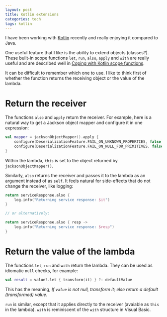 ```yaml
---
layout: post
title: Kotlin extensions
categories: tech
tags: kotlin
---
```


I have been working with [Kotlin](https://kotlinlang.org/) recently and really enjoying it 
compared to Java.

One useful feature that I like is the ability to extend objects (classes?). 
These built-in scope functions `let`, `run`, `also`, `apply` and `with` are really useful
and are described well in
[Coping with Kotlin scope functions](https://kotlinexpertise.com/coping-with-kotlins-scope-functions/).

It can be difficult to remember which one to use. I like to think first of whether the function
returns the receiving object or the value of the lambda.

# Return the receiver

The functions `also` and `apply` return the receiver. For example, here is a natural way to get a
Jackson object mapper and configure it in one expression:

```kotlin
val mapper = jacksonObjectMapper().apply {
    configure(DeserializationFeature.FAIL_ON_UNKNOWN_PROPERTIES, false)
    configure(DeserializationFeature.FAIL_ON_NULL_FOR_PRIMITIVES, false)
}
```

Within the lambda, `this` is set to the object returned by `jacksonObjectMapper()`.

Similarly, `also` returns the receiver and passes it to the lambda as an argument instead
of as `self`. It feels natural for side-effects that do not change the receiver, like logging:

```kotlin
return serviceResponse.also {
    log.info("Returning service response: $it")
}

// or alternatively:

return serviceResponse.also { resp ->
    log.info("Returning service response: $resp")
}
```

# Return the value of the lambda

The functions `let`, `run` and `with` return the lambda. They can be used as idiomatic
`null` checks, for example:

```kotlin
val result = value?.let { transform(it) } ?: defaultValue
```

This has the meaning, _If `value` is not null, transform it; else return a default
(transformed) value._

`run` is similar, except that it applies directly to the receiver (avaiable as `this` in
the lambda). `with` is reminiscent of the `with` structure in Visual Basic.

